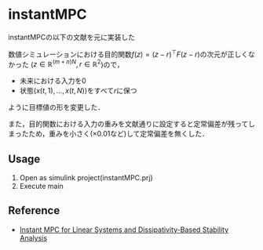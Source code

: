 # instantMPC

instantMPCの以下の文献を元に実装した

数値シミュレーションにおける目的関数$`f(z) = (z-r)^\top F(z-r)`$の次元が正しくなかった
($`z \in \mathbb{R}^{(m+n)N}, r\in \mathbb{R}^2`$)ので，
- 未来における入力を0
- 状態($`x(t, 1), \ldots, x(t, N)`$)をすべて$r$に保つ

ように目標値の形を変更した．

また，目的関数における入力の重みを文献通りに設定すると定常偏差が残ってしまったため，重みを小さく($`\times 0.01`$など)して定常偏差を無くした．

## Usage
1. Open as simulink project(instantMPC.prj)
2. Execute main

## Reference
- [Instant MPC for Linear Systems and Dissipativity-Based Stability Analysis](https://ieeexplore.ieee.org/document/8718794/)
